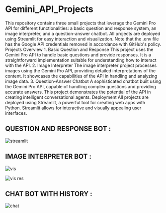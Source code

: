 # Gemini_API_Projects
 This repository contains three small projects that leverage the Gemini Pro API for different functionalities: a basic question and response system, an image interpreter, and a question-answer chatbot. All projects are deployed using Streamlit for easy interaction and visualization. Note that the .env file has the Google API credentials removed in accordance with GitHub's policy.  Projects Overview 1. Basic Question and Response This project uses the Gemini Pro API to handle basic questions and provide responses. It is a straightforward implementation suitable for understanding how to interact with the API.  2. Image Interpreter The image interpreter project processes images using the Gemini Pro API, providing detailed interpretations of the content. It showcases the capabilities of the API in handling and analyzing image data.  3. Question-Answer Chatbot A sophisticated chatbot built using the Gemini Pro API, capable of handling complex questions and providing accurate answers. This project demonstrates the potential of the API in creating intelligent conversational agents.  Deployment All projects are deployed using Streamlit, a powerful tool for creating web apps with Python. Streamlit allows for interactive and visually appealing user interfaces.


## **QUESTION AND RESPONSE BOT :**
![streamlit](https://github.com/DasPua/Gemini_API_Projects/assets/124070372/c16ff537-a436-4208-9d02-726191d63473)

## **IMAGE INTERPRETER BOT :**
![vis](https://github.com/DasPua/Gemini_API_Projects/assets/124070372/e0e2cbef-6f10-4e82-baeb-04d0c1edfa81)

![vis res](https://github.com/DasPua/Gemini_API_Projects/assets/124070372/90010013-7fab-4ab1-bfda-89c8d2bd9ea4)

## **CHAT BOT WITH HISTORY :**
![chat](https://github.com/DasPua/Gemini_API_Projects/assets/124070372/35286abb-7630-40f7-a5a6-b8ab0598f333)


